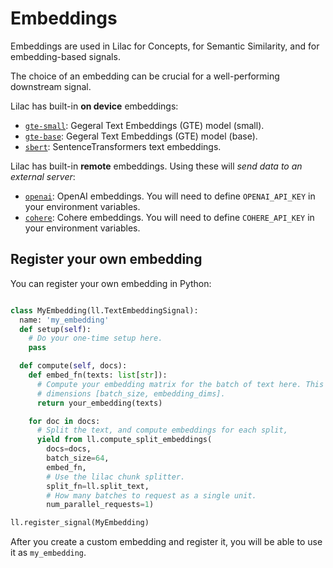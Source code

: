 # Embeddings

Embeddings are used in Lilac for Concepts, for Semantic Similarity, and for embedding-based signals.

The choice of an embedding can be crucial for a well-performing downstream signal.

Lilac has built-in **on device** embeddings:

- [`gte-small`](https://huggingface.co/thenlper/gte-small): Gegeral Text Embeddings (GTE) model
  (small).
- [`gte-base`](https://huggingface.co/thenlper/gte-base): Gegeral Text Embeddings (GTE) model
  (base).
- [`sbert`](https://www.sbert.net/docs/pretrained_models.html#sentence-embedding-models/):
  SentenceTransformers text embeddings.

Lilac has built-in **remote** embeddings. Using these will _send data to an external server_:

- [`openai`](https://platform.openai.com/docs/api-reference/embeddings): OpenAI embeddings. You will
  need to define `OPENAI_API_KEY` in your environment variables.
- [`cohere`](https://docs.cohere.com/docs/embeddings): Cohere embeddings. You will need to define
  `COHERE_API_KEY` in your environment variables.

## Register your own embedding

You can register your own embedding in Python:

```python

class MyEmbedding(ll.TextEmbeddingSignal):
  name: 'my_embedding'
  def setup(self):
    # Do your one-time setup here.
    pass

  def compute(self, docs):
    def embed_fn(texts: list[str]):
      # Compute your embedding matrix for the batch of text here. This return a matrix with
      # dimensions [batch_size, embedding_dims].
      return your_embedding(texts)

    for doc in docs:
      # Split the text, and compute embeddings for each split,
      yield from ll.compute_split_embeddings(
        docs=docs,
        batch_size=64,
        embed_fn,
        # Use the lilac chunk splitter.
        split_fn=ll.split_text,
        # How many batches to request as a single unit.
        num_parallel_requests=1)

ll.register_signal(MyEmbedding)
```

After you create a custom embedding and register it, you will be able to use it as `my_embedding`.
